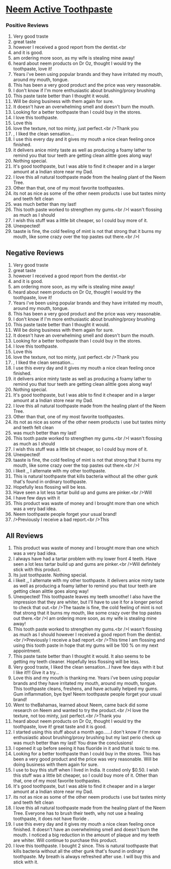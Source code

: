 # [Neem Active Toothpaste](https://products.checkmycream.com/products/Neem-Active-Toothpaste.html)

### Positive Reviews

<ol>
      <li>Very good traste</li>
      <li>great taste</li>
      <li>however I received a good report from the dentist.&lt;br</li>
      <li>and it is good.</li>
      <li>am ordering more soon, as my wife is stealing mine away!</li>
      <li>heard about neem products on Dr Oz, thought I would try the toothpaste, love it!</li>
      <li>Years i&#x27;ve been using popular brands and they have irritated my mouth, around my mouth, tongue.</li>
      <li>This has been a very good product and the price was very reasonable.</li>
      <li>I don&#x27;t know if I&#x27;m more enthusiastic about brushing/proxy brushing</li>
      <li>This paste taste better than I thought it would.  </li>
      <li>Will be doing business with them again for sure.</li>
      <li>It doesn&#x27;t have an overwhelming smell and doesn&#x27;t burn the mouth.</li>
      <li>Looking for a better toothpaste than I could buy in  the stores.</li>
      <li>I love this toothpaste.  </li>
      <li>Love this</li>
      <li>love the texture, not too minty, just perfect.&lt;br /&gt;Thank you</li>
      <li>, I liked the clean sensation...</li>
      <li>I use this every day and it gives my mouth a nice clean feeling once finished.</li>
      <li>it delivers anice minty taste as well as producing a foamy lather to remind you that tour teeth are getting clean alittle goes along way!</li>
      <li>Nothing special.</li>
      <li>It&#x27;s good toothpaste, but I was able to find it cheaper and in a larger amount at a Indian store near my Dad.</li>
      <li>I love this all natural toothpaste made from the healing plant of the Neem Tree.</li>
      <li>Other than that, one of my most favorite toothpastes.</li>
      <li>its not as nice as some of the other neem products i use but tastes minty and teeth felt clean</li>
      <li>was much better than my last!</li>
      <li>This tooth paste worked to strengthen my gums.&lt;br /&gt;I wasn&#x27;t flossing as much as I should</li>
      <li>I wish this stuff was a little bit cheaper, so I could buy more of it.</li>
      <li>Unexpected!</li>
      <li>taaste is fine, the cold feeling of mint is not that strong that it burns my mouth, like some crazy over the top pastes out there.&lt;br /&gt;I</li>
</ol>


<h2>Negative Reviews</h2>
<ol>
<li> Very good traste</li>
<li> great taste</li>
<li> however I received a good report from the dentist.&lt;br</li>
<li> and it is good.</li>
<li> am ordering more soon, as my wife is stealing mine away!</li>
<li> heard about neem products on Dr Oz, thought I would try the toothpaste, love it!</li>
<li> Years i&#x27;ve been using popular brands and they have irritated my mouth, around my mouth, tongue.</li>
<li> This has been a very good product and the price was very reasonable.</li>
<li> I don&#x27;t know if I&#x27;m more enthusiastic about brushing/proxy brushing</li>
<li> This paste taste better than I thought it would.  </li>
<li> Will be doing business with them again for sure.</li>
<li> It doesn&#x27;t have an overwhelming smell and doesn&#x27;t burn the mouth.</li>
<li> Looking for a better toothpaste than I could buy in  the stores.</li>
<li> I love this toothpaste.  </li>
<li> Love this</li>
<li> love the texture, not too minty, just perfect.&lt;br /&gt;Thank you</li>
<li> , I liked the clean sensation...</li>
<li> I use this every day and it gives my mouth a nice clean feeling once finished.</li>
<li> it delivers anice minty taste as well as producing a foamy lather to remind you that tour teeth are getting clean alittle goes along way!</li>
<li> Nothing special.</li>
<li> It&#x27;s good toothpaste, but I was able to find it cheaper and in a larger amount at a Indian store near my Dad.</li>
<li> I love this all natural toothpaste made from the healing plant of the Neem Tree.</li>
<li> Other than that, one of my most favorite toothpastes.</li>
<li> its not as nice as some of the other neem products i use but tastes minty and teeth felt clean</li>
<li> was much better than my last!</li>
<li> This tooth paste worked to strengthen my gums.&lt;br /&gt;I wasn&#x27;t flossing as much as I should</li>
<li> I wish this stuff was a little bit cheaper, so I could buy more of it.</li>
<li> Unexpected!</li>
<li> taaste is fine, the cold feeling of mint is not that strong that it burns my mouth, like some crazy over the top pastes out there.&lt;br /&gt;I</li>
<li> i likeit ,, I alternate with my other toothpaste.</li>
<li> This is natural toothpaste that kills bacteria without all the other gunk that&#x27;s found in ordinary toothpaste.  </li>
<li> Hopefully  less flossing will be less.</li>
<li> Have seen a lot less tartar build up and gums are pinker.&lt;br /&gt;Will</li>
<li> I have few days with it</li>
<li> This product was waste of money and I brought more than one which was a very bad idea.</li>
<li> Neem toothpaste people forget your usual brand!</li>
<li> /&gt;Previously I receive a bad report.&lt;br /&gt;This</li>
</ol>

<h2>All Reviews</h2>

<ol>
    <li> This product was waste of money and I brought more than one which was a very bad idea.</li>
    <li> I always have had a tartar problem with my lower front 4 teeth.  Have seen a lot less tartar build up and gums are pinker.&lt;br /&gt;Will definitely stick with this product.</li>
    <li> Its just toothpaste. Nothing special.</li>
    <li> i likeit ,, I alternate with my other toothpaste. it delivers anice minty taste as well as producing a foamy lather to remind you that tour teeth are getting clean alittle goes along way!</li>
    <li> Unexpected! This toothpaste leaves my teeth smoothe! I also have the impression that they are whiter, but I&#x27;ll have to use it for a longer period to check that out.&lt;br /&gt;The taaste is fine, the cold feeling of mint is not that strong that it burns my mouth, like some crazy over the top pastes out there.&lt;br /&gt;I am ordering more soon, as my wife is stealing mine away!</li>
    <li> This tooth paste worked to strengthen my gums.&lt;br /&gt;I wasn&#x27;t flossing as much as I should however I received a good report from the dentist.&lt;br /&gt;Previously I receive a bad report.&lt;br /&gt;This time I am flossing and using this tooth paste in hope that my gums will be 100 % on my next appointment.</li>
    <li> This paste taste better than I thought it would.  It also seems to be getting my teeth cleaner.  Hopefully  less flossing will be less.</li>
    <li> Very good traste, I liked the clean sensation...I have few days with it but I like it!!! Give it a try...</li>
    <li> Love this and my mouth is thanking me. Years i&#x27;ve been using popular brands and they have irritated my mouth, around my mouth, tongue. This toothpaste cleans, freshens, and have actually helped my gums. Gum inflammation, bye bye! Neem toothpaste people forget your usual brand!</li>
    <li> Went to theBahamas, learned about Neem, came back did some research on Neem and wanted to try the product.&lt;br /&gt;I love the texture, not too minty, just perfect.&lt;br /&gt;Thank you</li>
    <li> heard about neem products on Dr Oz, thought I would try the toothpaste, love it! great taste and it is good.</li>
    <li> I started using this stuff about a month ago......I don&#x27;t know if I&#x27;m more enthusiastic about brushing/proxy brushing but my last perio check up was much better than my last! You draw the conclusions!</li>
    <li> I opened it up before seeing it has fluoride in it and that is toxic to me.</li>
    <li> Looking for a better toothpaste than I could buy in  the stores. This has been a very good product and the price was very reasonable. Will be doing business with them again for sure.</li>
    <li> I use to buy this stuff when I lived in India. It costed only $0.50. I wish this stuff was a little bit cheaper, so I could buy more of it. Other than that, one of my most favorite toothpastes.</li>
    <li> It&#x27;s good toothpaste, but I was able to find it cheaper and in a larger amount at a Indian store near my Dad.</li>
    <li> its not as nice as some of the other neem products i use but tastes minty and teeth felt clean</li>
    <li> I love this all natural toothpaste made from the healing plant of the Neem Tree. Everyone has to brush their teeth, why not use a healing toothpaste, it does not have floride .</li>
    <li> I use this every day and it gives my mouth a nice clean feeling once finished. It doesn&#x27;t have an overwhelming smell and doesn&#x27;t burn the mouth. I noticed a big reduction in the amount of plaque and my teeth are whiter. Will continue to purchase this product.</li>
    <li> I love this toothpaste.  I bought 2 since.  This is natural toothpaste that kills bacteria without all the other gunk that&#x27;s found in ordinary toothpaste.  My breath is always refreshed after use.  I will buy this and stick with it.</li>
</ol>





